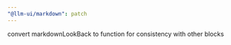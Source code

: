 ```yaml
---
"@llm-ui/markdown": patch
---
```


convert markdownLookBack to function for consistency with other blocks
